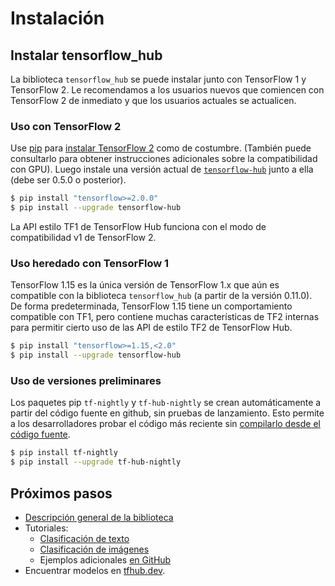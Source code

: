 # Instalación

## Instalar tensorflow_hub

La biblioteca `tensorflow_hub` se puede instalar junto con TensorFlow 1 y TensorFlow 2. Le recomendamos a los usuarios nuevos que comiencen con TensorFlow 2 de inmediato y que los usuarios actuales se actualicen.

### Uso con TensorFlow 2

Use [pip](https://pip.pypa.io/) para [instalar TensorFlow 2](https://www.tensorflow.org/install) como de costumbre. (También puede consultarlo para obtener instrucciones adicionales sobre la compatibilidad con GPU). Luego instale una versión actual de [`tensorflow-hub`](https://pypi.org/project/tensorflow-hub/) junto a ella (debe ser 0.5.0 o posterior).

```bash
$ pip install "tensorflow>=2.0.0"
$ pip install --upgrade tensorflow-hub
```

La API estilo TF1 de TensorFlow Hub funciona con el modo de compatibilidad v1 de TensorFlow 2.

### Uso heredado con TensorFlow 1

TensorFlow 1.15 es la única versión de TensorFlow 1.x que aún es compatible con la biblioteca `tensorflow_hub` (a partir de la versión 0.11.0). De forma predeterminada, TensorFlow 1.15 tiene un comportamiento compatible con TF1, pero contiene muchas características de TF2 internas para permitir cierto uso de las API de estilo TF2 de TensorFlow Hub.

```bash
$ pip install "tensorflow>=1.15,<2.0"
$ pip install --upgrade tensorflow-hub
```

### Uso de versiones preliminares

Los paquetes pip `tf-nightly` y `tf-hub-nightly` se crean automáticamente a partir del código fuente en github, sin pruebas de lanzamiento. Esto permite a los desarrolladores probar el código más reciente sin [compilarlo desde el código fuente](build_from_source.md).

```bash
$ pip install tf-nightly
$ pip install --upgrade tf-hub-nightly
```

## Próximos pasos

- [Descripción general de la biblioteca](lib_overview.md)
- Tutoriales:
    - [Clasificación de texto](https://github.com/tensorflow/docs/blob/master/g3doc/en/hub/tutorials/tf2_text_classification.ipynb)
    - [Clasificación de imágenes](https://github.com/tensorflow/docs/blob/master/g3doc/en/hub/tutorials/tf2_image_retraining.ipynb)
    - Ejemplos adicionales [en GitHub](https://github.com/tensorflow/hub/blob/master/examples/README.md)
- Encuentrar modelos en [tfhub.dev](https://tfhub.dev).
